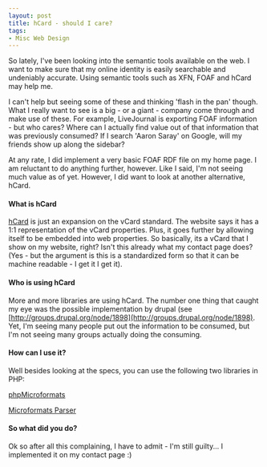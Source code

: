 ```yaml
---
layout: post
title: hCard - should I care?
tags:
- Misc Web Design
---
```


So lately, I've been looking into the semantic tools available on the web.  I want to make sure that my online identity is easily searchable and undeniably accurate.  Using semantic tools such as XFN, FOAF and hCard may help me.

I can't help but seeing some of these and thinking 'flash in the pan' though.  What I really want to see is a big - or a giant - company come through and make use of these.  For example, LiveJournal is exporting FOAF information - but who cares?  Where can I actually find value out of that information that was previously consumed?  If I search 'Aaron Saray' on Google, will my friends show up along the sidebar?

At any rate, I did implement a very basic FOAF RDF file on my home page.  I am reluctant to do anything further, however.  Like I said, I'm not seeing much value as of yet.  However, I did want to look at another alternative, hCard.



#### What is hCard


[hCard](http://microformats.org/wiki/hcard) is just an expansion on the vCard standard.  The website says it has a 1:1 representation of the vCard properties.  Plus, it goes further by allowing itself to be embedded into web properties.  So basically, its a vCard that I show on my website, right?  Isn't this already what my contact page does?  (Yes - but the argument is this is a standardized form so that it can be machine readable - I get it I get it).



#### Who is using hCard


More and more libraries are using hCard.  The number one thing that caught my eye was the possible implementation by drupal (see [http://groups.drupal.org/node/1898](http://groups.drupal.org/node/1898).  Yet, I'm seeing many people put out the information to be consumed, but I'm not seeing many groups actually doing the consuming.



#### How can I use it?


Well besides looking at the specs, you can use the following two libraries in PHP:

[phpMicroformats](http://enarion.net/phpmicroformats/)

[Microformats Parser](http://www.phpclasses.org/browse/package/3597.html)



#### So what did you do?


Ok so after all this complaining, I have to admit - I'm still guilty... I implemented it on my contact page :)
